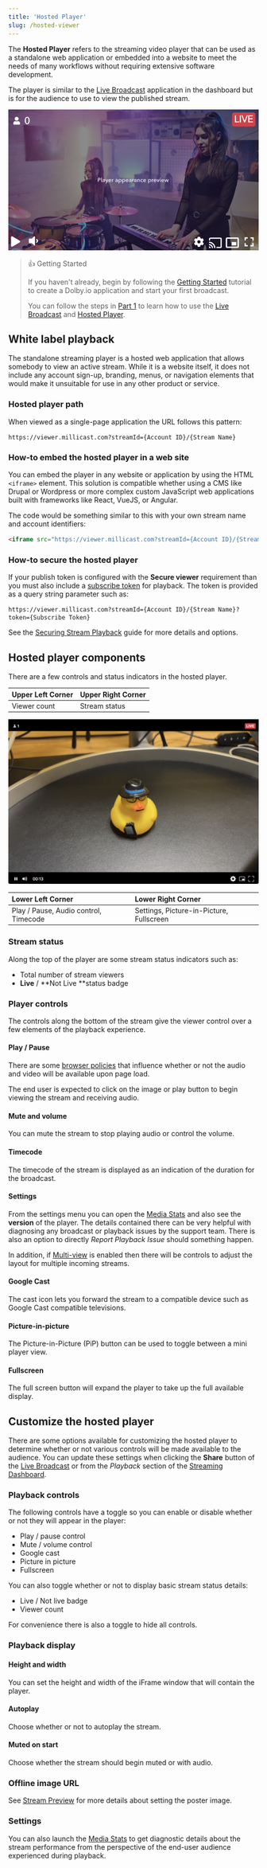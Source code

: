 ```yaml
---
title: 'Hosted Player'
slug: /hosted-viewer
---
```


The **Hosted Player** refers to the streaming video player that can be used as a standalone web application or embedded into a website to meet the needs of many workflows without requiring extensive software development.

The player is similar to the [Live Broadcast](/millicast/streaming-dashboard/how-to-broadcast-in-dashboard.mdx) application in the dashboard but is for the audience to use to view the published stream.

![](../assets/img/dolbyio-hosted-viewer-preview.png)

> 👍 Getting Started
>
> If you haven't already, begin by following the [Getting Started](/millicast/introduction-to-streaming-apis.mdx) tutorial to create a Dolby.io application and start your first broadcast.
>
> You can follow the steps in [Part 1](/millicast/getting-started/using-the-dashboard.mdx) to learn how to use the [Live Broadcast](/millicast/streaming-dashboard/how-to-broadcast-in-dashboard.mdx) and [Hosted Player](/millicast/playback/hosted-viewer.md).

## White label playback

The standalone streaming player is a hosted web application that allows somebody to view an active stream. While it is a website itself, it does not include any account sign-up, branding, menus, or navigation elements that would make it unsuitable for use in any other product or service.

### Hosted player path

When viewed as a single-page application the URL follows this pattern:

```
https://viewer.millicast.com?streamId={Account ID}/{Stream Name}
```

### How-to embed the hosted player in a web site

You can embed the player in any website or application by using the HTML `<iframe>` element. This solution is compatible whether using a CMS like Drupal or Wordpress or more complex custom JavaScript web applications built with frameworks like React, VueJS, or Angular.

The code would be something similar to this with your own stream name and account identifiers:

```html
<iframe src="https://viewer.millicast.com?streamId={Account ID}/{Stream Name}" allowfullscreen width="640" height="480"> </iframe>
```

### How-to secure the hosted player

If your publish token is configured with the **Secure viewer** requirement than you must also include a [subscribe token](/millicast/streaming-dashboard/subscribe-tokens.mdx) for playback. The token is provided as a query string parameter such as:

```
https://viewer.millicast.com?streamId={Account ID}/{Stream Name}?token={Subscribe Token}
```

See the [Securing Stream Playback](/millicast/playback/securing-stream-playback.md) guide for more details and options.

## Hosted player components

There are a few controls and status indicators in the hosted player.

| Upper Left Corner | Upper Right Corner |
| :---------------- | :----------------- |
| Viewer count      | Stream status      |

![](../assets/img/dolbyio-streaming-dashboard-playback-viewer.png)

| Lower Left Corner                     | Lower Right Corner                       |
| :------------------------------------ | :--------------------------------------- |
| Play / Pause, Audio control, Timecode | Settings, Picture-in-Picture, Fullscreen |

### Stream status

Along the top of the player are some stream status indicators such as:

- Total number of stream viewers
- **Live** / **Not Live **status badge

### Player controls

The controls along the bottom of the stream give the viewer control over a few elements of the playback experience.

#### Play / Pause

There are some [browser policies](https://github.com/orgs/dolbyio-samples/discussions/3#discussioncomment-6601624) that influence whether or not the audio and video will be available upon page load.

The end user is expected to click on the image or play button to begin viewing the stream and receiving audio.

#### Mute and volume

You can mute the stream to stop playing audio or control the volume.

#### Timecode

The timecode of the stream is displayed as an indication of the duration for the broadcast.

#### Settings

From the settings menu you can open the [Media Stats](/millicast/analytics/media-stats.mdx) and also see the **version** of the player. The details contained there can be very helpful with diagnosing any broadcast or playback issues by the support team. There is also an option to directly _Report Playback Issue_ should something happen.

In addition, if [Multi-view](/millicast/playback/multiview.md) is enabled then there will be controls to adjust the layout for multiple incoming streams.

#### Google Cast

The cast icon lets you forward the stream to a compatible device such as Google Cast compatible televisions.

#### Picture-in-picture

The Picture-in-Picture (PiP) button can be used to toggle between a mini player view.

#### Fullscreen

The full screen button will expand the player to take up the full available display.

## Customize the hosted player

There are some options available for customizing the hosted player to determine whether or not various controls will be made available to the audience. You can update these settings when clicking the **Share** button of the [Live Broadcast](/millicast/streaming-dashboard/how-to-broadcast-in-dashboard.mdx) or from the _Playback_ section of the [Streaming Dashboard](/millicast/streaming-dashboard/index.mdx).

### Playback controls

The following controls have a toggle so you can enable or disable whether or not they will appear in the player:

- Play / pause control
- Mute / volume control
- Google cast
- Picture in picture
- Fullscreen

You can also toggle whether or not to display basic stream status details:

- Live / Not live badge
- Viewer count

For convenience there is also a toggle to hide all controls.

### Playback display

#### Height and width

You can set the height and width of the iFrame window that will contain the player.

#### Autoplay

Choose whether or not to autoplay the stream.

#### Muted on start

Choose whether the stream should begin muted or with audio.

### Offline image URL

See [Stream Preview](/millicast/playback/customize-your-player.md) for more details about setting the poster image.

### Settings

You can also launch the [Media Stats](/millicast/analytics/media-stats.mdx) to get diagnostic details about the stream performance from the perspective of the end-user audience experienced during playback.
